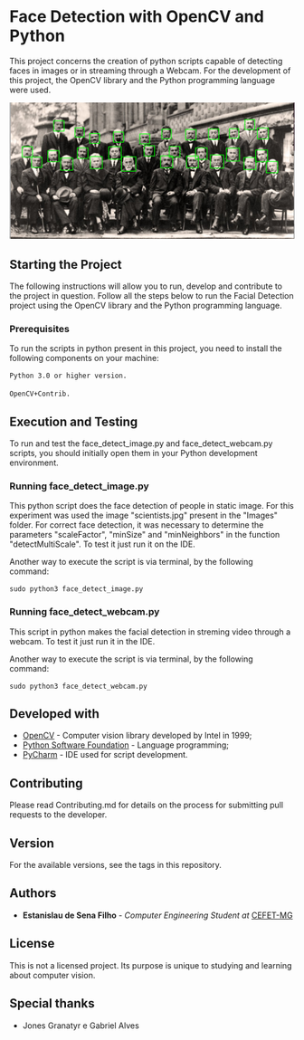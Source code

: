 # Face Detection with OpenCV and Python

This project concerns the creation of python scripts capable of detecting faces in images or in streaming through a Webcam. For the development of this project, the OpenCV library and the Python programming language were used.

![alt text](https://raw.githubusercontent.com/EstanislauFilho/Computer-Vision-Face-Detect-OpenCV/master/Imagens/faces_detected.png)


## Starting the Project

The following instructions will allow you to run, develop and contribute to the project in question. Follow all the steps below to run the Facial Detection project using the OpenCV library and the Python programming language.

### Prerequisites

To run the scripts in  python present in this project, you need to install the following components on your machine:

```
Python 3.0 or higher version.

OpenCV+Contrib.
```

## Execution and Testing

To run and test the face_detect_image.py and face_detect_webcam.py scripts, you should initially open them in your Python development environment.

### Running face_detect_image.py

This python script does the face detection of people in static image. For this experiment was used the image "scientists.jpg" present in the "Images" folder. For correct face detection, it was necessary to determine the parameters "scaleFactor", "minSize" and "minNeighbors" in the function "detectMultiScale". To test it just run it on the IDE.

Another way to execute the script is via terminal, by the following command:

```
sudo python3 face_detect_image.py
```

### Running face_detect_webcam.py

This script in python makes the facial detection in streming video through a webcam. To test it just run it in the IDE.


Another way to execute the script is via terminal, by the following command:

```
sudo python3 face_detect_webcam.py
```

## Developed with

* [OpenCV](https://opencv.org/) - Computer vision library developed by Intel in 1999;
* [Python Software Foundation](https://maven.apache.org/) - Language programming;
* [PyCharm](https://www.jetbrains.com/pycharm/) - IDE used for script development.

## Contributing

Please read Contributing.md for details on the process for submitting pull requests to the developer.

## Version

For the available versions, see the tags in this repository.

## Authors

* **Estanislau de Sena Filho** - *Computer Engineering Student at* [CEFET-MG](http://www.cefetmg.br/)

## License

This is not a licensed project. Its purpose is unique to studying and learning about computer vision.

## Special thanks

* Jones Granatyr e Gabriel Alves


